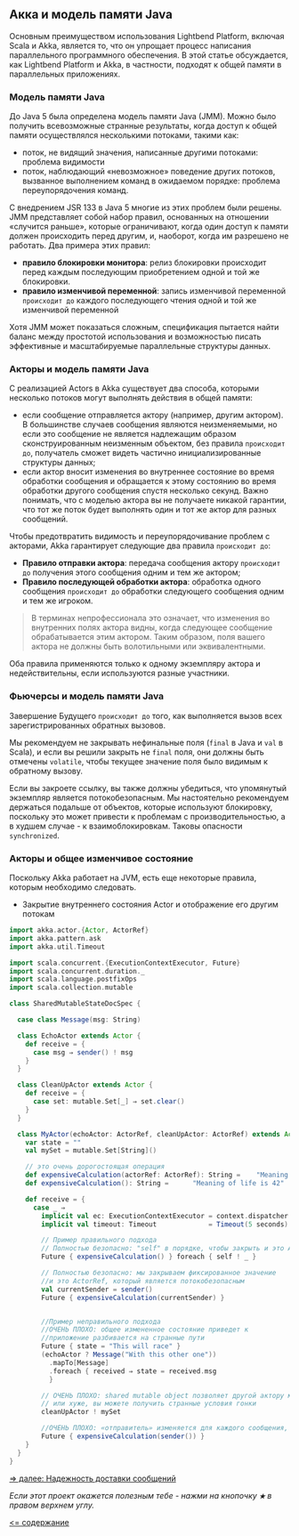 ## Акка и модель памяти Java

Основным преимуществом использования Lightbend Platform, включая Scala и Akka, является то, что он упрощает процесс 
написания параллельного программного обеспечения. В этой статье обсуждается, как Lightbend Platform и Akka, в частности,
 подходят к общей памяти в параллельных приложениях.

### Модель памяти Java
До Java 5 была определена модель памяти Java (JMM). Можно было получить всевозможные странные результаты, когда доступ 
к общей памяти осуществлялся несколькими потоками, такими как:

* поток, не видящий значения, написанные другими потоками: проблема видимости
* поток, наблюдающий «невозможное» поведение других потоков, вызванное выполнением команд в ожидаемом порядке: проблема 
переупорядочения команд.

С внедрением JSR 133 в Java 5 многие из этих проблем были решены. JMM представляет собой набор правил, основанных на 
отношении «случится раньше», которые ограничивают, когда один доступ к памяти должен происходить перед другим, и, 
наоборот, когда им разрешено не работать. Два примера этих правил:

* **правило блокировки монитора**: релиз блокировки происходит перед каждым последующим приобретением одной и той же блокировки.
* **правило изменчивой переменной**: запись изменчивой переменной `происходит до` каждого последующего чтения одной и той 
же изменчивой переменной

Хотя JMM может показаться сложным, спецификация пытается найти баланс между простотой использования и возможностью 
писать эффективные и масштабируемые параллельные структуры данных.

### Акторы и модель памяти Java
С реализацией Actors в Akka существует два способа, которыми несколько потоков могут выполнять действия в общей памяти:

* если сообщение отправляется актору (например, другим актором). В большинстве случаев сообщения являются неизменяемыми,
 но если это сообщение не является надлежащим образом сконструированным неизменным объектом, без правила `происходит до`, получатель сможет видеть частично инициализированные структуры данных;
* если актор вносит изменения во внутреннее состояние во время обработки сообщения и обращается к этому состоянию во 
время обработки другого сообщения спустя несколько секунд. Важно понимать, что с моделью актора вы не получаете никакой 
гарантии, что тот же поток будет выполнять один и тот же актор для разных сообщений.

Чтобы предотвратить видимость и переупорядочивание проблем с акторами, Akka гарантирует следующие два правила `происходит до`:

* **Правило отправки актора**: передача сообщения актору `происходит до` получения этого сообщения одним и тем же актором;
* **Правило последующей обработки актора**: обработка одного сообщения `происходит до` обработки следующего сообщения одним и
 тем же игроком.
 
>В терминах непрофессионала это означает, что изменения во внутренних полях актора видны, когда следующее сообщение 
обрабатывается этим актором. Таким образом, поля вашего актора не должны быть волотильными или эквивалентными.

Оба правила применяются только к одному экземпляру актора и недействительны, если используются разные участники.

### Фьючерсы и модель памяти Java
Завершение Будущего `происходит до` того, как выполняется вызов всех зарегистрированных обратных вызовов.

Мы рекомендуем не закрывать нефинальные поля (`final` в Java и `val` в Scala), и если вы решили закрыть не `final` поля,
 они должны быть отмечены `volatile`, чтобы текущее значение поля было видимым к обратному вызову.

Если вы закроете ссылку, вы также должны убедиться, что упомянутый экземпляр является потокобезопасным. Мы настоятельно 
рекомендуем держаться подальше от объектов, которые используют блокировку, поскольку это может привести к проблемам с 
производительностью, а в худшем случае - к взаимоблокировкам. Таковы опасности `synchronized`.

### Акторы и общее изменчивое состояние
Поскольку Akka работает на JVM, есть еще некоторые правила, которым необходимо следовать.

* Закрытие внутреннего состояния Actor и отображение его другим потокам

```scala
import akka.actor.{Actor, ActorRef}
import akka.pattern.ask
import akka.util.Timeout

import scala.concurrent.{ExecutionContextExecutor, Future}
import scala.concurrent.duration._
import scala.language.postfixOps
import scala.collection.mutable

class SharedMutableStateDocSpec {

  case class Message(msg: String)

  class EchoActor extends Actor {
    def receive = {
      case msg ⇒ sender() ! msg
    }
  }

  class CleanUpActor extends Actor {
    def receive = {
      case set: mutable.Set[_] ⇒ set.clear()
    }
  }

  class MyActor(echoActor: ActorRef, cleanUpActor: ActorRef) extends Actor {
    var state = ""
    val mySet = mutable.Set[String]()

    // это очень дорогостоящая операция
    def expensiveCalculation(actorRef: ActorRef): String =    "Meaning of life is 42"
    def expensiveCalculation(): String =      "Meaning of life is 42" 

    def receive = {
      case _ ⇒
        implicit val ec: ExecutionContextExecutor = context.dispatcher
        implicit val timeout: Timeout             = Timeout(5 seconds) // needed for `?` below

        // Пример правильного подхода
        // Полностью безопасно: "self" в порядке, чтобы закрыть и это ActorRef, который является потокобезопасным
        Future { expensiveCalculation() } foreach { self ! _ }

        // Полностью безопасно: мы закрываем фиксированное значение
        //и это ActorRef, который является потокобезопасным
        val currentSender = sender()
        Future { expensiveCalculation(currentSender) }


        //Пример неправильного подхода
        //ОЧЕНЬ ПЛОХО: общее измененное состояние приведет к
        //приложение разбивается на странные пути
        Future { state = "This will race" }
        (echoActor ? Message("With this other one"))
          .mapTo[Message]
          .foreach { received ⇒ state = received.msg
          }

        // ОЧЕНЬ ПЛОХО: shared mutable object позволяет другой актору мутировать ваше собственное состояние,
        // или хуже, вы можете получить странные условия гонки
        cleanUpActor ! mySet

        //ОЧЕНЬ ПЛОХО: «отправитель» изменяется для каждого сообщения, общая ошибка измененного состояния
        Future { expensiveCalculation(sender()) }
    }
  }
}
```
[=> далее: Надежность доставки сообщений](https://github.com/steklopod/akka/blob/akka_starter/src/main/resources/readmes/concepts/message-delivery-reliability.md)

_Если этот проект окажется полезным тебе - нажми на кнопочку **`★`** в правом верхнем углу._

[<= содержание](https://github.com/steklopod/akka/blob/akka_starter/readme.md)